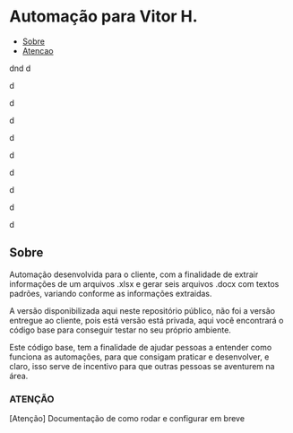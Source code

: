 # Automação para Vitor H.

- [Sobre](#sobre)
- [Atencao](#atencao)

dnd
d

d

d

d

d

d

d


d

d

d
  
## Sobre

Automação desenvolvida para o cliente, com a finalidade de extrair informações de um arquivos .xlsx e gerar seis arquivos .docx com textos padrões, variando conforme as informações extraidas.

A versão disponibilizada aqui neste repositório público, não foi a versão entregue ao cliente, pois está versão está privada, aqui você encontrará o código base para conseguir testar no seu próprio ambiente.

Este código base, tem a finalidade de ajudar pessoas a entender como funciona as automações, para que consigam praticar e desenvolver, e claro, isso serve de incentivo para que outras pessoas se aventurem na área.


### ATENÇÃO
[Atenção]
Documentação de como rodar e configurar em breve
